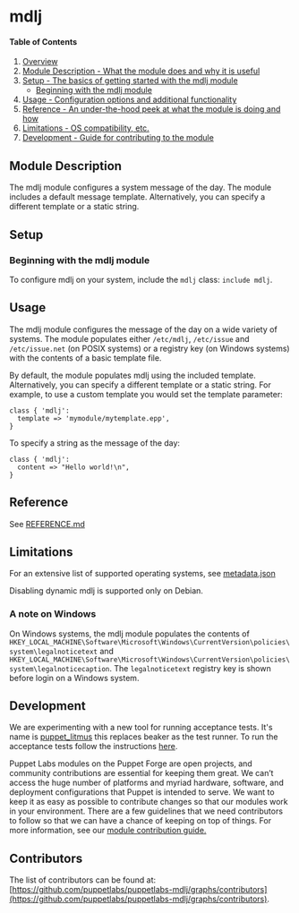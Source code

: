 # mdlj

#### Table of Contents

1. [Overview](#overview)
2. [Module Description - What the module does and why it is useful](#module-description)
3. [Setup - The basics of getting started with the mdlj module](#setup)
    * [Beginning with the mdlj module](#beginning-with-the-mdlj-module)
4. [Usage - Configuration options and additional functionality](#usage)
5. [Reference - An under-the-hood peek at what the module is doing and how](#reference)
6. [Limitations - OS compatibility, etc.](#limitations)
7. [Development - Guide for contributing to the module](#development)

## Module Description

The mdlj module configures a system message of the day. The module includes a default message template. Alternatively, you can specify a different template or a static string.

## Setup

### Beginning with the mdlj module

To configure mdlj on your system, include the `mdlj` class: `include mdlj`.

## Usage

The mdlj module configures the message of the day on a wide variety of systems. The module populates either `/etc/mdlj`, `/etc/issue` and `/etc/issue.net` (on POSIX systems) or a registry key (on Windows systems) with the contents of a basic template file.

By default, the module populates mdlj using the included template. Alternatively, you can specify a different template or a static string. For example, to use a custom template you would set the template parameter:

```puppet
class { 'mdlj':
  template => 'mymodule/mytemplate.epp',
}
```

To specify a string as the message of the day:

```puppet
class { 'mdlj':
  content => "Hello world!\n",
}
```

## Reference

See [REFERENCE.md](https://github.com/puppetlabs/puppetlabs-mdlj/blob/main/REFERENCE.md)

## Limitations

For an extensive list of supported operating systems, see [metadata.json](https://github.com/puppetlabs/puppetlabs-mdlj/blob/main/metadata.json)

Disabling dynamic mdlj is supported only on Debian.

### A note on Windows

On Windows systems, the mdlj module populates the contents of `HKEY_LOCAL_MACHINE\Software\Microsoft\Windows\CurrentVersion\policies\system\legalnoticetext` and `HKEY_LOCAL_MACHINE\Software\Microsoft\Windows\CurrentVersion\policies\system\legalnoticecaption`. The `legalnoticetext` registry key is shown before login on a Windows system.

## Development

We are experimenting with a new tool for running acceptance tests. It's name is [puppet_litmus](https://github.com/puppetlabs/puppet_litmus) this replaces beaker as the test runner. To run the acceptance tests follow the instructions [here](https://github.com/puppetlabs/puppet_litmus/wiki/Tutorial:-use-Litmus-to-execute-acceptance-tests-with-a-sample-module-(mdlj)#install-the-necessary-gems-for-the-module).

Puppet Labs modules on the Puppet Forge are open projects, and community contributions are essential for keeping them great. We can’t access the huge number of platforms and myriad hardware, software, and deployment configurations that Puppet is intended to serve. We want to keep it as easy as possible to contribute changes so that our modules work in your environment. There are a few guidelines that we need contributors to follow so that we can have a chance of keeping on top of things. For more information, see our [module contribution guide.](https://puppet.com/docs/puppet/latest/contributing.html)

## Contributors

The list of contributors can be found at: [https://github.com/puppetlabs/puppetlabs-mdlj/graphs/contributors](https://github.com/puppetlabs/puppetlabs-mdlj/graphs/contributors).
